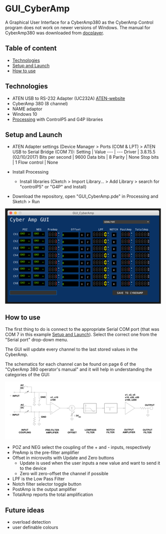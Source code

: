 # GUI_CyberAmp
A Graphical User Interface for a CyberAmp380 as the CyberAmp Control program does not work on newer versions of Windows. The manual for CyberAmp380 was downloaded from [docplayer].

## Table of content
* [Technologies](#technologies)
* [Setup and Launch](#setup-and-launch)
* [How to use](#how-to-use)

## Technologies
- ATEN USB to RS-232 Adapter (UC232A) [ATEN-website]
- CyberAmp 380 (8 channel)
- NAME adaptor
- Windows 10
- [Processing] with ControlP5 and G4P libraries

## Setup and Launch
- ATEN Adapter settings (Device Manager > Ports (COM & LPT) > ATEN USB to Serial Bridge (COM 7)):
    Setting | Value
    --- | ---
    Driver | 3.8.15.5 (02/10/2017)
    Bits per second | 9600
    Data bits | 8
    Parity | None
    Stop bits | 1
    Flow control | None
    
- Install Processing
    - Install libraries (Cketch > Import Library... > Add Library > search for "controlP5" or "G4P" and Install)
- Download the repository, open "GUI_CyberAmp.pde" in Processing and Sketch > Run

![ScreenshotGUI](GUI_CyberAmp_preConnect.png)

## How to use
The first thing to do is connect to the appropriate Serial COM port (that was COM 7 in this example  [Setup and Launch](#setup-and-launch)).
Select the correct one from the "Serial port" drop-down menu.

The GUI will update every channel to the last stored values in the CyberAmp.

The schematics for each channel can be found on page 6 of the "CyberAmp 380 operator's manual" and it will help in understanding the categories of the GUI:

![ScreenshotSIGPROCPATH](SignalProcessingPathway_fromManual.png)

 - POZ and NEG select the coupling of the + and - inputs, respectively
 - PreAmp is the pre-filter amplifier
 - Offset in microvolts with Update and Zero buttons
    - Update is used when the user inputs a new value and want to send it to the device
    - Zero will zero-offset the channel if possible
- LPF is the Low Pass Filter
- Notch filter selector toggle button
- PostAmp is the output amplifier
- TotalAmp reports the total amplification

## Future ideas
- overload detection
- user definable colours

[docplayer]: https://docplayer.fr/155872871-Cyberamp-380-operator-s-manual.html
[ATEN-website]: https://www.aten.com/global/en/products/usb-&-thunderbolt/usb-converters/uc232a/
[Processing]: https://processing.org/
